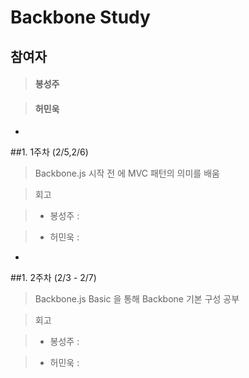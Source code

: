 Backbone Study
==================================

## 참여자

> #### 봉성주

> #### 허민욱

-

##1. 1주차 (2/5,2/6)

> Backbone.js 시작 전 에 MVC 패턴의 의미를 배움

> 회고

>+ 봉성주 :

>+ 허민욱 : 

-

##1. 2주차 (2/3 - 2/7)

> Backbone.js Basic 을 통해 Backbone 기본 구성 공부

> 회고

>+ 봉성주 :

>+ 허민욱 : 



